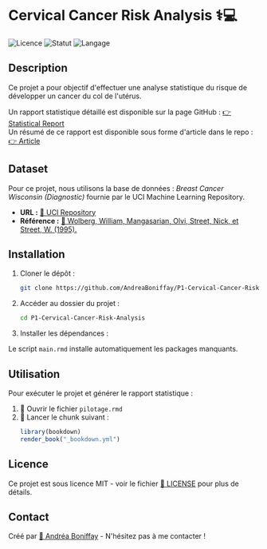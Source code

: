 
# Cervical Cancer Risk Analysis ⚕💻

![Licence](https://img.shields.io/badge/Licence-MIT-green.svg) ![Statut](https://img.shields.io/badge/Status-Terminé-green.svg) ![Langage](https://img.shields.io/badge/Language-R-blue.svg)

##  Description

Ce projet a pour objectif d'effectuer une analyse statistique du risque de développer un cancer du col de l'utérus.  


Un rapport statistique détaillé est disponible sur la page GitHub : [👉 Statistical Report](https://andreaboniffay.github.io/P1-Cervical-Cancer-Risk-Analysis/about-this-work.html)  
Un résumé de ce rapport est disponible sous forme d'article dans le repo : [👉 Article](https://github.com/AndreaBoniffay/P1-Cervical-Cancer-Risk-Analysis/blob/main/Article_cervical_cancer.pdf)  




##  Dataset

Pour ce projet, nous utilisons la base de données : *Breast Cancer Wisconsin (Diagnostic)* fournie par le UCI Machine Learning Repository.  
- **URL :** [🔗 UCI Repository](https://archive.ics.uci.edu/ml/machine-learning-databases/breast-cancer-wisconsin/wdbc.data)  
- **Référence :** [📖 Wolberg, William, Mangasarian, Olvi, Street, Nick, et Street, W. (1995).](https://doi.org/10.24432/C5DW2B)



##  Installation

1. Cloner le dépôt :
   ```bash
   git clone https://github.com/AndreaBoniffay/P1-Cervical-Cancer-Risk-Analysis.git
   ```
2. Accéder au dossier du projet :
   ```bash
   cd P1-Cervical-Cancer-Risk-Analysis
   ```
3. Installer les dépendances :

Le script `main.rmd` installe automatiquement les packages manquants.

##  Utilisation

Pour exécuter le projet et générer le rapport statistique :

1. 📝 Ouvrir le fichier `pilotage.rmd`
2. 🚀 Lancer le chunk suivant :
   ```r
   library(bookdown)
   render_book("_bookdown.yml")
   ```

##  Licence

Ce projet est sous licence MIT - voir le fichier [📄 LICENSE](LICENSE) pour plus de détails.

##  Contact

Créé par [📩 Andréa Boniffay](https://andreaboniffay.github.io) - N'hésitez pas à me contacter ! 

